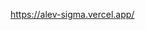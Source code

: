 https://alev-sigma.vercel.app/

<!-- Bu görevi tamamlamak için, talimatlarda listelenen div'lerde dört farklı olay türünü tespit etmeniz ve işlemeniz gerekir.

Elementlerde tespit etmeye çok alışık olduğunuz bir olay bulunuyor: onClick. Bu görev için dört olay türünü tespit etme ve işleme yöntemleriniz onClick ile yaptıklarınıza benzerdir.

Olayların ne olduğundan ve/veya bunlara nasıl erişeceğinizden emin değilseniz, ne yapmaya çalıştığınızı basit bir İngilizce ile düşünün (örneğin, "detect if cursor..." vb.) ve Google'da arayın

Birçok cevabın vanilya JavaScript için olacağını ve React ile çalışması için ayarlamalar yapmanız gerekebileceğini unutmayın (veya sadece aramanızı daha ayrıntılı hale getirin).

 -->
